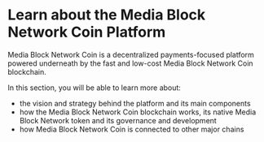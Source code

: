 # Learn about the Media Block Network Coin Platform

Media Block Network Coin is a decentralized payments-focused platform powered underneath by the fast and low-cost Media Block Network Coin blockchain.&#x20;

In this section, you will be able to learn more about:

* the vision and strategy behind the platform and its main components
* how the Media Block Network Coin blockchain works, its native Media Block Network token and its governance and development
* how Media Block Network Coin is connected to other major chains

